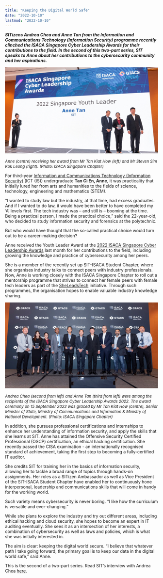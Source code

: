 ```yaml
---
title: "Keeping the Digital World Safe"
date: "2022-10-10"
lastmod: "2022-10-10"
---
```


***SITizens Andrea Chea and Anne Tan from the Information and Communications Technology (Information Security) programme recently clinched the ISACA Singapore Cyber Leadership Awards for their contributions to the field. In the second of this two-part series, SIT speaks to Anne about her contributions to the cybersecurity community and her aspirations.***

![Award Winer Anne](./awardwineranne.jpg)

*<font size = 2>Anne (centre) receiving her award from Mr Tan Kiat How (left) and Mr Steven Sim Kok Leong (right). (Photo: ISACA Singapore Chapter)</font>*

For third-year [Information and Communications Technology (Information Security)](https://www.singaporetech.edu.sg/undergraduate-programmes/information-and-communications-technology-information-security "ICT(IS)") (ICT (IS)) undergraduate **Tan Ci En, Anne**, it was practicality that initially lured her from arts and humanities to the fields of science, technology, engineering and mathematics (STEM).

“I wanted to study law but the industry, at that time, had excess graduates. And if I wanted to do law, it would have been better to have completed my ‘A’ levels first. The tech industry was – and still is – booming at the time. Being a practical person, I made the practical choice,” said the 22-year-old, who decided to study information security and forensics at the polytechnic.  

But who would have thought that the so-called practical choice would turn out to be a career-making decision?

Anne received the Youth Leader Award at the [2022 ISACA Singapore Cyber Leadership Awards](https://engage.isaca.org/singaporechapter/isacaawards/awards2022 "ISACA Awards") last month for her contributions to the field, including growing the knowledge and practice of cybersecurity among her peers.

She is a member of the recently set up SIT-ISACA Student Chapter, where she organises industry talks to connect peers with industry professionals. Now, Anne is working closely with the ISACA Singapore Chapter to roll out a mentorship programme that strives to connect her female peers with female tech leaders as part of the [SheLeadsTech](https://engage.isaca.org/events/sheleadstechevents "SheLeadsTech") initiative. Through such programmes, the organisation hopes to enable valuable industry knowledge sharing.

![ISACA SG 2022 Award Winners](./isacasg2022awardwinners.jpg)

*<font size = 2>Andrea Chea (second from left) and Anne Tan (third from left) were among the recipients of the ISACA Singapore Cyber Leadership Awards 2022. The award ceremony on 15 September 2022 was graced by Mr Tan Kiat How (centre), Senior Minister of State, Ministry of Communications and Information & Ministry of National Development. (Photo: ISACA Singapore Chapter)* </font>

In addition, she pursues professional certifications and internships to enhance her understanding of information security, and apply the skills that she learns at SIT. Anne has attained the Offensive Security Certified Professional (OSCP) certification, an ethical hacking certification. She recently passed the CISA examination - an internationally recognised standard of achievement, taking the first step to becoming a fully-certified IT auditor.  

She credits SIT for training her in the basics of information security, allowing her to tackle a broad range of topics through hands-on assignments. Her roles as a SITizen Ambassador as well as Vice President of the SIT-ISACA Student Chapter have enabled her to continuously hone interpersonal, leadership and communications skills that will come in handy for the working world.

Such variety means cybersecurity is never boring. “I like how the curriculum is versatile and ever-changing.”

While she plans to explore the industry and try out different areas, including ethical hacking and cloud security, she hopes to become an expert in IT auditing eventually. She sees it as an intersection of her interests, a combination of cybersecurity as well as laws and policies, which is what she was initially interested in. 

The aim is clear: keeping the digital world secure. “I believe that whatever path I take going forward, the primary goal is to keep our data in the digital world safe,” said Anne.

 

This is the second of a two-part series. Read SIT’s interview with Andrea Chea [here](https://www.singaporetech.edu.sg/news/sitizens-making-waves-cybersecurity "Interview").